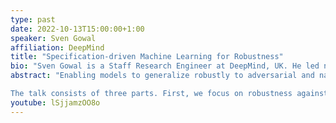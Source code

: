 ```yaml
---
type: past
date: 2022-10-13T15:00:00+1:00
speaker: Sven Gowal
affiliation: DeepMind
title: "Specification-driven Machine Learning for Robustness"
bio: "Sven Gowal is a Staff Research Engineer at DeepMind, UK. He led numerous initiatives on \"robust and certifiable machine learning\" at DeepMind and has co-authored over 30 papers in the domain of Robust ML receiving 2 best paper awards. Prior to DeepMind, he worked for Google Research, where he focused on video content analysis and real-time object detection. He completed his PhD at the Swiss Federal Institute of Technology (EPFL), Switzerland, in 2013, on the topic of decentralized multi-robot control. He received his MSc in 2007 from EPFL after working on the DARPA Urban Challenge with Caltech and having spent part of his undergrad at Carnegie Mellon University."
abstract: "Enabling models to generalize robustly to adversarial and natural distribution shifts is a fundamental problem in machine learning. In this talk, I introduce the concept of specification-driven machine learning as a solution to this problem. I explain how specifications can be embedded into neural networks and how they can be learned from data.

The talk consists of three parts. First, we focus on robustness against lp-norm bounded adversarial perturbations. We introduce the concept of adversarial training, enumerate its key challenges, and demonstrate how we can leverage generative models to bypass these challenges. We then discuss approaches that go beyond adversarial examples. Using disentangled representations, we show how we can leverage classical notions of adversarial or certified training to produce models that are robust to natural, semantically-meaningful perturbations. Finally, we demonstrate how to exploit large-scale generative models trained on large amount of data in this context."
youtube: lSjjamzOO8o
---
```

